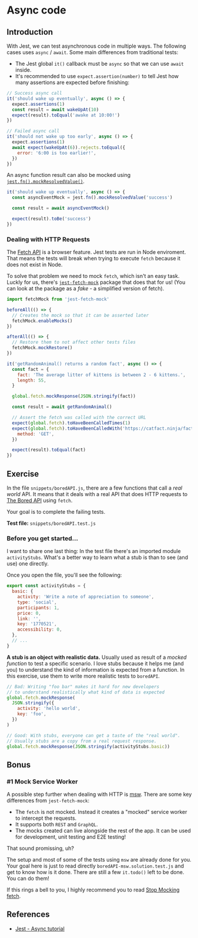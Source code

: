 # Async code

## Introduction

With Jest, we can test asynchronous code in multiple ways. The following cases uses `async` / `await`. Some main differences from traditional tests:

- The Jest global `it()` callback must be `async` so that we can use `await` inside.
- It's recommended to use `expect.assertion(number)` to tell Jest how many assertions are expected before finishing:

```js
// Success async call
it('should wake up eventually', async () => {
  expect.assertions(1)
  const result = await wakeUpAt(10)
  expect(result).toEqual('awake at 10:00!')
})

// Failed async call
it('should not wake up too early', async () => {
  expect.assertions(1)
  await expect(wakeUpAt(6)).rejects.toEqual({
    error: '6:00 is too earlier!',
  })
})
```

An async function result can also be mocked using [`jest.fn().mockResolvedValue()`](https://jestjs.io/docs/en/mock-function-api#mockfnmockresolvedvaluevalue).

```js
it('should wake up eventually', async () => {
  const asyncEventMock = jest.fn().mockResolvedValue('success')

  const result = await asyncEventMock()

  expect(result).toBe('success')
})
```

### Dealing with HTTP Requests

The [Fetch API](https://developer.mozilla.org/en-US/docs/Web/API/Fetch_API/Using_Fetch) is a browser feature. Jest tests are run in Node enviroment. That means the tests will break when trying to execute `fetch` because it does not exist in Node.

To solve that problem we need to mock `fetch`, which isn't an easy task. Luckly for us, there's [`jest-fetch-mock`](https://github.com/jefflau/jest-fetch-mock) package that does that for us! (You can look at the package as a _fake_ - a simplified version of fetch).

```js
import fetchMock from 'jest-fetch-mock'

beforeAll(() => {
  // Creates the mock so that it can be asserted later
  fetchMock.enableMocks()
})

afterAll(() => {
  // Restore them to not affect other tests files
  fetchMock.mockRestore()
})

it('getRandomAnimal() returns a random fact', async () => {
  const fact = {
    fact: 'The average litter of kittens is between 2 - 6 kittens.',
    length: 55,
  }

  global.fetch.mockResponse(JSON.stringify(fact))

  const result = await getRandomAnimal()

  // Assert the fetch was called with the correct URL
  expect(global.fetch).toHaveBeenCalledTimes(1)
  expect(global.fetch).toHaveBeenCalledWith('https://catfact.ninja/fact', {
    method: 'GET',
  })

  expect(result).toEqual(fact)
})
```

## Exercise

In the file `snippets/boredAPI.js`, there are a few functions that call a _real world_ API. It means that it deals with a real API that does HTTP requests to [The Bored API](https://www.boredapi.com/) using `fetch`.

Your goal is to complete the failing tests.

**Test file:** `snippets/boredAPI.test.js`

### Before you get started...

I want to share one last thing: In the test file there's an imported module `activityStubs`. What's a better way to learn what a stub is than to see (and use) one directly.

Once you open the file, you'll see the following:

```js
export const activityStubs = {
  basic: {
    activity: 'Write a note of appreciation to someone',
    type: 'social',
    participants: 1,
    price: 0,
    link: '',
    key: '1770521',
    accessibility: 0,
  },
  // ...
}
```

**A stub is an object with realistic data.** Usually used as result of a _mocked function_ to test a specific scenario. I love stubs because it helps me (and you) to understand the kind of information is expected from a function. In this exercise, use them to write more realistic tests to `boredAPI`.

```js
// Bad: Writing "foo bar" makes it hard for new developers
// to understand realistically what kind of data is expected
global.fetch.mockResponse(
  JSON.stringify({
    activity: 'hello world',
    key: 'foo',
  })
)

// Good: With stubs, everyone can get a taste of the "real world".
// Usually stubs are a copy from a real request response.
global.fetch.mockResponse(JSON.stringify(activityStubs.basic))
```

## Bonus

### #1 Mock Service Worker

A possible step further when dealing with HTTP is [msw](https://github.com/mswjs/msw). There are some key differences from `jest-fetch-mock`:

- The `fetch` is not mocked. Instead it creates a "mocked" service worker to intercept the requests.
- It supports both `REST` and `GraphQL`.
- The mocks created can live alongside the rest of the app. It can be used for development, unit testing and E2E testing!

That sound promissing, uh?

The setup and most of some of the tests using `msw` are already done for you. Your goal here is just to read directly `boredAPI-msw.solution.test.js` and get to know how is it done. There are still a few `it.todo()` left to be done. You can do them!

If this rings a bell to you, I highly recommend you to read [Stop Mocking fetch](https://kentcdodds.com/blog/stop-mocking-fetch).

## References

- [Jest - Async tutorial](https://jestjs.io/docs/en/tutorial-async)
